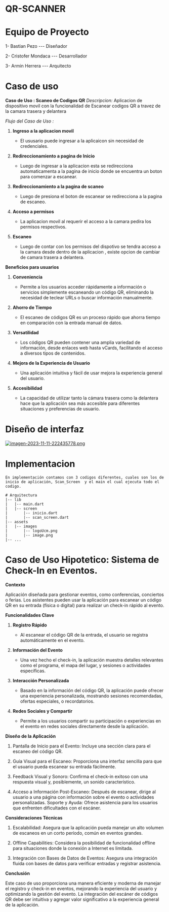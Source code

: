 # QR-SCANNER
# Equipo de Proyecto 

1- Bastian Pezo --- Diseñador

2- Cristofer Mondaca --- Desarrollador 

3- Armin Herrera --- Arquitecto

# Caso de uso
**Caso de Uso : Scaneo de Codigos QR**
*Descripcion:* Aplicacion de dispositivo movil con la funcionalidad de Escanear codigos QR a travez de la camara trasera y delantera

*Flujo del Caso de Uso :*

1. **Ingreso a la aplicacion movil**
    - El ususario puede ingresar a la aplicaicon sin necesidad de credenciales.

2. **Redireccionamiento a pagina de Inicio**
    - Luego de ingresar a la aplicacion esta se redirecciona automaticamenta a la pagina de inicio donde se encuentra un boton para comenzar a escanear.

3. **Redireccionamiento a la pagina de scaneo**
    - Luego de presiona el boton de escanear se redirecciona a la pagina de escaneo.

4. **Acceso a permisos**
    - La aplicacion movil al requerir el acceso a la camara pedira los permisos respectivos.

5. **Escaneo**
    - Luego de contar con los permisos del dispotivo se tendra acceso a la camara desde dentro de la aplicacion , existe opcion de cambiar de camara trasera a delantera.

**Beneficios para usuarios**

1. **Conveniencia**
   - Permite a los usuarios acceder rápidamente a información o servicios simplemente escaneando un código QR, eliminando la necesidad de teclear URLs o buscar información manualmente.

2. **Ahorro de Tiempo**
   - El escaneo de códigos QR es un proceso rápido que ahorra tiempo en comparación con la entrada manual de datos.

3. **Versatilidad**
   - Los códigos QR pueden contener una amplia variedad de información, desde enlaces web hasta vCards, facilitando el acceso a diversos tipos de contenidos.

4. **Mejora de la Experiencia de Usuario**
   - Una aplicación intuitiva y fácil de usar mejora la experiencia general del usuario.

5. **Accesibilidad**
    - La capacidad de utilizar tanto la cámara trasera como la delantera hace que la aplicación sea más accesible para diferentes situaciones y preferencias de usuario.
  
# Diseño de interfaz

[![imagen-2023-11-11-222435778.png](https://i.postimg.cc/2yKVfg7t/imagen-2023-11-11-222435778.png)](https://postimg.cc/wRD6XfP5)

# Implementacion 
    En implementación contamos con 3 codigos diferentes, cuales son los de inicio de aplicación, Scan_Screen  y el main el cual ejecuta todo el codigo.


```plaintext
# Arquitectura 
|-- lib
|   |-- main.dart
|   |-- screen
|       |-- inicio.dart
|       |-- scan_screen.dart
|-- assets
|   |-- images
|       |-- logoUcm.png
|       |-- image.png
|-- ...
```
# Caso de Uso Hipotetico: Sistema de Check-In en Eventos.

**Contexto**

Aplicación diseñada para gestionar eventos, como conferencias, conciertos o ferias. Los asistentes pueden usar la aplicación para escanear un código QR en su entrada (física o digital) para realizar un check-in rápido al evento.

**Funcionalidades Clave**

1. **Registro Rápido** 
   - Al escanear el código QR de la entrada, el usuario se registra automáticamente en el evento.

2. **Información del Evento** 
   - Una vez hecho el check-in, la aplicación muestra detalles relevantes como el programa, el mapa del lugar, y sesiones o actividades específicas.

3. **Interacción Personalizada** 
   - Basado en la información del código QR, la aplicación puede ofrecer una experiencia personalizada, mostrando sesiones recomendadas, ofertas especiales, o recordatorios.

4. **Redes Sociales y Compartir**
   - Permite a los usuarios compartir su participación o experiencias en el evento en redes sociales directamente desde la aplicación.

**Diseño de la Aplicación**

1. Pantalla de Inicio para el Evento: Incluye una sección clara para el escaneo del código QR.

2. Guía Visual para el Escaneo: Proporciona una interfaz sencilla para que el usuario pueda escanear su entrada fácilmente.

3. Feedback Visual y Sonoro: Confirma el check-in exitoso con una respuesta visual y, posiblemente, un sonido característico.

4. Acceso a Información Post-Escaneo: Después de escanear, dirige al usuario a una página con información sobre el evento o actividades personalizadas.
Soporte y Ayuda: Ofrece asistencia para los usuarios que enfrenten dificultades con el escáner.

**Consideraciones Técnicas**

1. Escalabilidad: Asegura que la aplicación pueda manejar un alto volumen de escaneos en un corto período, común en eventos grandes.

2. Offline Capabilities: Considera la posibilidad de funcionalidad offline para situaciones donde la conexión a Internet es limitada.

3. Integración con Bases de Datos de Eventos: Asegura una integración fluida con bases de datos para verificar entradas y registrar asistencia.

**Conclusión**

Este caso de uso proporciona una manera eficiente y moderna de manejar el registro y check-in en eventos, mejorando la experiencia del usuario y optimizando la gestión del evento. La integración del escáner de códigos QR debe ser intuitiva y agregar valor significativo a la experiencia general de la aplicación.




